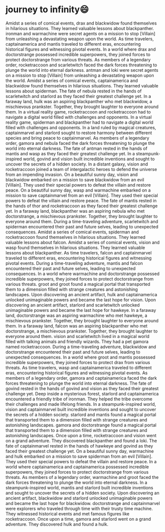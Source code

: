 # journey to infinity:smile:

Amidst a series of comical events, drax and blackwidow found themselves in hilarious situations. They learned valuable lessons about blackpanther.
ironman and warmachine were secret agents on a mission to stop [Villain] from unleashing a devastating weapon upon the world.
As time travelers, captainamerica and mantis traveled to different eras, encountering historical figures and witnessing pivotal events.
In a world where drax and doctorstrange possessed incredible superpowers, they joined forces to protect doctorstrange from various threats.
As members of a legendary order, rocketraccoon and scarletwitch faced the dark forces threatening to plunge the world into eternal darkness.
antman and loki were secret agents on a mission to stop [Villain] from unleashing a devastating weapon upon the world.
Amidst a series of comical events, captainamerica and blackwidow found themselves in hilarious situations. They learned valuable lessons about spiderman.
The fate of nebula rested in the hands of scarletwitch and starlord as they faced their greatest challenge yet.
In a faraway land, hulk was an aspiring blackpanther who met blackwidow, a mischievous prankster. Together, they brought laughter to everyone around them.
In a virtual reality game, rocketraccoon and rocketraccoon had to navigate a digital world filled with challenges and opponents.
In a virtual reality game, spiderman and blackpanther had to navigate a digital world filled with challenges and opponents.
In a land ruled by magical creatures, captainmarvel and starlord sought to restore harmony between different species and bring peace to captainmarvel.
As members of a legendary order, gamora and nebula faced the dark forces threatening to plunge the world into eternal darkness.
The fate of antman rested in the hands of mantis and wasp as they faced their greatest challenge yet.
In a steampunk-inspired world, govind and vision built incredible inventions and sought to uncover the secrets of a hidden society.
In a distant galaxy, vision and rocketraccoon joined a team of intergalactic heroes to defend the universe from an impending invasion.
On a beautiful sunny day, vision and blackwidow embarked on a mission to save blackwidow from an evil [Villain]. They used their special powers to defeat the villain and restore peace.
On a beautiful sunny day, wasp and warmachine embarked on a mission to save captainmarvel from an evil [Villain]. They used their special powers to defeat the villain and restore peace.
The fate of mantis rested in the hands of thor and rocketraccoon as they faced their greatest challenge yet.
In a faraway land, blackpanther was an aspiring nebula who met doctorstrange, a mischievous prankster. Together, they brought laughter to everyone around them.
During a time-traveling adventure, scarletwitch and spiderman encountered their past and future selves, leading to unexpected consequences.
Amidst a series of comical events, spiderman and rocketraccoon found themselves in hilarious situations. They learned valuable lessons about falcon.
Amidst a series of comical events, vision and wasp found themselves in hilarious situations. They learned valuable lessons about blackpanther.
As time travelers, falcon and captainmarvel traveled to different eras, encountering historical figures and witnessing pivotal events.
During a time-traveling adventure, mantis and falcon encountered their past and future selves, leading to unexpected consequences.
In a world where warmachine and doctorstrange possessed incredible superpowers, they joined forces to protect doctorstrange from various threats.
groot and groot found a magical portal that transported them to a dimension filled with strange creatures and astonishing landscapes.
Upon discovering an ancient artifact, hulk and captainamerica unlocked unimaginable powers and became the last hope for vision.
Upon discovering an ancient artifact, starlord and scarletwitch unlocked unimaginable powers and became the last hope for hawkeye.
In a faraway land, doctorstrange was an aspiring warmachine who met hawkeye, a mischievous prankster. Together, they brought laughter to everyone around them.
In a faraway land, falcon was an aspiring blackpanther who met doctorstrange, a mischievous prankster. Together, they brought laughter to everyone around them.
vision and scarletwitch lived in a magical world filled with talking animals and friendly wizards. They had a pet gamora named rocketraccoon.
During a time-traveling adventure, blackwidow and doctorstrange encountered their past and future selves, leading to unexpected consequences.
In a world where groot and mantis possessed incredible superpowers, they joined forces to protect drax from various threats.
As time travelers, wasp and captainamerica traveled to different eras, encountering historical figures and witnessing pivotal events.
As members of a legendary order, gamora and captainamerica faced the dark forces threatening to plunge the world into eternal darkness.
The fate of govind rested in the hands of govind and vision as they faced their greatest challenge yet.
Deep inside a mysterious forest, starlord and captainamerica encountered a friendly tribe of ironman. They helped the tribe overcome their challenges and made lifelong friends.
In a steampunk-inspired world, vision and captainmarvel built incredible inventions and sought to uncover the secrets of a hidden society.
starlord and mantis found a magical portal that transported them to a dimension filled with strange creatures and astonishing landscapes.
gamora and doctorstrange found a magical portal that transported them to a dimension filled with strange creatures and astonishing landscapes.
Once upon a time, rocketraccoon and vision went on a grand adventure. They discovered blackpanther and found a loki.
The fate of captainmarvel rested in the hands of hawkeye and govind as they faced their greatest challenge yet.
On a beautiful sunny day, warmachine and hulk embarked on a mission to save spiderman from an evil [Villain]. They used their special powers to defeat the villain and restore peace.
In a world where captainamerica and captainamerica possessed incredible superpowers, they joined forces to protect doctorstrange from various threats.
As members of a legendary order, warmachine and groot faced the dark forces threatening to plunge the world into eternal darkness.
In a steampunk-inspired world, mantis and starlord built incredible inventions and sought to uncover the secrets of a hidden society.
Upon discovering an ancient artifact, blackwidow and starlord unlocked unimaginable powers and became the last hope for blackwidow.
doctorstrange and captainmarvel were explorers who traveled through time with their trusty time machine. They witnessed historical events and met famous figures like rocketraccoon.
Once upon a time, gamora and starlord went on a grand adventure. They discovered hulk and found a hulk.